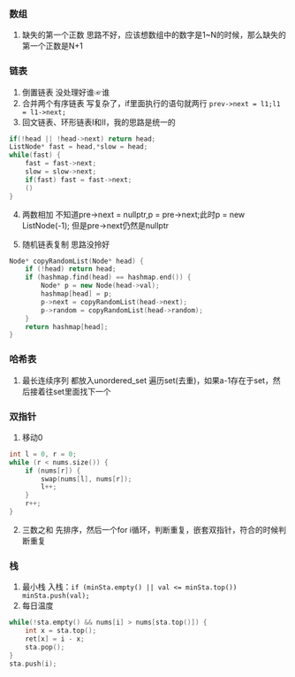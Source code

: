 ### 数组
1. 缺失的第一个正数
思路不好，应该想数组中的数字是1~N的时候，那么缺失的第一个正数是N+1
### 链表
1. 倒置链表
没处理好谁☞谁
2. 合并两个有序链表
写复杂了，if里面执行的语句就两行
`prev->next = l1;l1 = l1->next;`
3. 回文链表、环形链表I和II，我的思路是统一的
```C++
if(!head || !head->next) return head;
ListNode* fast = head,*slow = head;
while(fast) {
    fast = fast->next;
    slow = slow->next;
    if(fast) fast = fast->next;
    ()
}
```
4. 两数相加
不知道pre->next = nullptr,p = pre->next;此时p = new ListNode(-1);
但是pre->next仍然是nullptr

5. 随机链表复制
思路没拎好
```C++
Node* copyRandomList(Node* head) {
    if (!head) return head;
    if (hashmap.find(head) == hashmap.end()) {
        Node* p = new Node(head->val);
        hashmap[head] = p;
        p->next = copyRandomList(head->next);
        p->random = copyRandomList(head->random);
    }
    return hashmap[head];
}
```



### 哈希表
1. 最长连续序列
都放入unordered_set
遍历set(去重)，如果a-1存在于set，然后接着往set里面找下一个

### 双指针
1. 移动0
```C++
int l = 0, r = 0;
while (r < nums.size()) {
    if (nums[r]) {
        swap(nums[l], nums[r]);
        l++;
    }
    r++;
}
```
2. 三数之和
先排序，然后一个for i循环，判断重复，嵌套双指针，符合的时候判断重复


### 栈
1. 最小栈
入栈：`if (minSta.empty() || val <= minSta.top()) minSta.push(val);`
2. 每日温度
```C++
while(!sta.empty() && nums[i] > nums[sta.top()]) {
    int x = sta.top();
    ret[x] = i - x;
    sta.pop();
}
sta.push(i);
```
